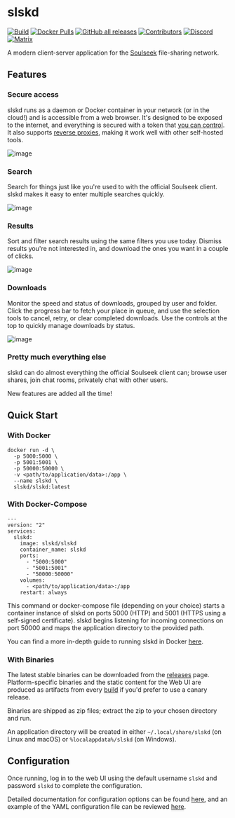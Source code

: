# slskd

[![Build](https://img.shields.io/github/workflow/status/slskd/slskd/CI/master?logo=github)](https://github.com/slskd/slskd/actions/workflows/ci.yml)
[![Docker Pulls](https://img.shields.io/docker/pulls/slskd/slskd?logo=docker)](https://hub.docker.com/r/slskd/slskd)
[![GitHub all releases](https://img.shields.io/github/downloads/slskd/slskd/total?logo=github&color=brightgreen)](https://github.com/slskd/slskd/releases)
[![Contributors](https://img.shields.io/github/contributors/slskd/slskd?logo=github)](https://github.com/slskd/slskd/graphs/contributors)
[![Discord](https://img.shields.io/discord/971446666257391616?label=Discord&logo=discord)](https://slskd.org/discord)
[![Matrix](https://img.shields.io/badge/Matrix-%3F%20online-na?logo=matrix&color=brightgreen)](https://slskd.org/matrix)

A modern client-server application for the [Soulseek](https://www.slsknet.org/news/) file-sharing network.

## Features

### Secure access

slskd runs as a daemon or Docker container in your network (or in the cloud!) and is accessible from a web browser.  It's designed to be exposed to the internet, and everything is secured with a token that [you can control](https://github.com/slskd/slskd/blob/master/docs/config.md#authentication).  It also supports [reverse proxies](https://github.com/slskd/slskd/blob/master/docs/reverse_proxy.md), making it work well with other self-hosted tools.

![image](https://user-images.githubusercontent.com/17145758/193290217-0e6d87f5-a547-4451-8d90-d554a902716c.png)

### Search

Search for things just like you're used to with the official Soulseek client.  slskd makes it easy to enter multiple searches quickly.

![image](https://user-images.githubusercontent.com/17145758/193286989-30bd524d-81b6-4721-bd72-e4438c2b7b69.png)

### Results

Sort and filter search results using the same filters you use today.  Dismiss results you're not interested in, and download the ones you want in a couple of clicks.

![image](https://user-images.githubusercontent.com/17145758/193288396-dc3cc83d-6d93-414a-93f6-cea0696ac245.png)

### Downloads

Monitor the speed and status of downloads, grouped by user and folder.  Click the progress bar to fetch your place in queue, and use the selection tools to cancel, retry, or clear completed downloads.  Use the controls at the top to quickly manage downloads by status.

![image](https://user-images.githubusercontent.com/17145758/193289840-3aee153f-3656-4f15-b086-8b1ca25d38bb.png)

### Pretty much everything else

slskd can do almost everything the official Soulseek client can; browse user shares, join chat rooms, privately chat with other users.

New features are added all the time!

## Quick Start

### With Docker

```shell
docker run -d \
  -p 5000:5000 \
  -p 5001:5001 \
  -p 50000:50000 \
  -v <path/to/application/data>:/app \
  --name slskd \
  slskd/slskd:latest
```

### With Docker-Compose

```
---
version: "2"
services:
  slskd:
    image: slskd/slskd
    container_name: slskd
    ports:
      - "5000:5000"
      - "5001:5001"
      - "50000:50000"
    volumes:
      - <path/to/application/data>:/app
    restart: always
```

This command or docker-compose file (depending on your choice) starts a container instance of slskd on ports 5000 (HTTP) and 5001 (HTTPS using a self-signed certificate). slskd begins listening for incoming connections on port 50000 and maps the application directory to the provided path.

You can find a more in-depth guide to running slskd in Docker [here](https://github.com/slskd/slskd/blob/master/docs/docker.md).

### With Binaries

The latest stable binaries can be downloaded from the [releases](https://github.com/slskd/slskd/releases) page. Platform-specific binaries and the static content for the Web UI are produced as artifacts from every [build](https://github.com/slskd/slskd/actions?query=workflow%3ACI) if you'd prefer to use a canary release.

Binaries are shipped as zip files; extract the zip to your chosen directory and run.

An application directory will be created in either `~/.local/share/slskd` (on Linux and macOS) or `%localappdata%/slskd` (on Windows).

## Configuration

Once running, log in to the web UI using the default username `slskd` and password `slskd` to complete the configuration.

Detailed documentation for configuration options can be found [here](https://github.com/slskd/slskd/blob/master/docs/config.md), and an example of the YAML configuration file can be reviewed [here](https://github.com/slskd/slskd/blob/master/config/slskd.example.yml).
